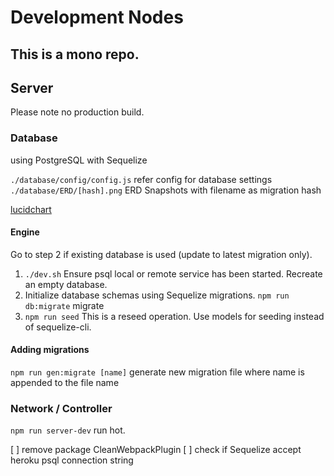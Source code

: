 # Development Nodes

## This is a mono repo.

## Server

Please note no production build.

### Database

using PostgreSQL with Sequelize

`./database/config/config.js` refer config for database settings
`./database/ERD/[hash].png` ERD Snapshots with filename as migration hash

[lucidchart](https://lucid.app/lucidchart/ace1cdac-b17b-49e0-a04f-3f69d17f598c/edit?invitationId=inv_9788bdc8-aa64-4d17-8180-88289227ac33)

#### Engine

Go to step 2 if existing database is used (update to latest migration only).

1. `./dev.sh` Ensure psql local or remote service has been started. Recreate an empty database.
2. Initialize database schemas using Sequelize migrations.
   `npm run db:migrate` migrate
3. `npm run seed` This is a reseed operation. Use models for seeding instead of sequelize-cli.

#### Adding migrations

`npm run gen:migrate [name]` generate new migration file where name is appended to the file name

### Network / Controller

`npm run server-dev` run hot.

[ ] remove package CleanWebpackPlugin
[ ] check if Sequelize accept heroku psql connection string
